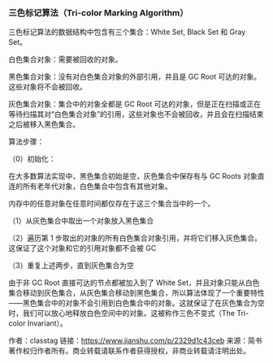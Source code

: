### 三色标记算法（Tri-color Marking Algorithm）

三色标记算法的数据结构中包含有三个集合：White Set, Black Set 和 Gray Set。

白色集合对象：需要被回收的对象。

黑色集合对象：没有对白色集合对象的外部引用，并且是 GC Root 可达的对象。这些对象将不会被回收。

灰色集合对象：集合中的对象全都是 GC Root 可达的对象，但是正在扫描或正在等待扫描其对“白色集合对象”的引用，这些对象也不会被回收，并且会在扫描结束之后被移入黑色集合。

算法步骤：

（0）初始化：

在大多数算法实现中，黑色集合初始是空，灰色集合中保存有与 GC Roots 对象直连的所有老年代对象，白色集合中包含有其他对象。

内存中的任意对象在任意时间都仅存在于这三个集合当中的一个。

（1）从灰色集合中取出一个对象放入黑色集合

（2）遍历第 1 步取出的对象的所有白色集合对象引用，并将它们移入灰色集合。这保证了这个对象和它的引用对象都不会被 GC

（3）重复上述两步，直到灰色集合为空

由于非 GC Root 直接可达的节点都被加入到了 White Set，并且对象只能从白色集合移动到灰色集合，从灰色集合移动到黑色集合，所以算法体现了一个重要特性——黑色集合中的对象不会引用到白色集合中的对象。这就保证了在灰色集合为空时，我们可以放心地释放白色空间中的对象。这被称作三色不变式（The Tri-color Invariant）。

作者：classtag
链接：https://www.jianshu.com/p/2329d1c43ceb
来源：简书
著作权归作者所有。商业转载请联系作者获得授权，非商业转载请注明出处。
